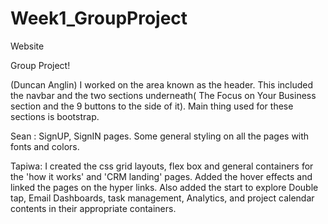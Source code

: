 # Week1_GroupProject
Website

Group Project!

(Duncan Anglin) I worked on the area known as the header. This included the navbar and the two sections underneath( The Focus on Your Business section and the 9 buttons to the side of it). Main thing used for these sections is bootstrap.


Sean : SignUP, SignIN pages. Some general styling on all the pages with fonts and colors.

Tapiwa: I created the css grid layouts, flex box and general containers for the 'how it works' and 'CRM landing' pages. Added the hover effects and linked the pages on the hyper links. Also added the start to explore Double tap, Email Dashboards, task management, Analytics, and project calendar contents in their appropriate containers.
